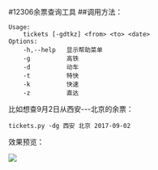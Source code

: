 #12306余票查询工具
##调用方法：

	Usage:
	    tickets [-gdtkz] <from> <to> <date>
	Options:
	    -h,--help   显示帮助菜单
	    -g          高铁
	    -d          动车
	    -t          特快
	    -k          快速
	    -z          直达


比如想查9月2日从西安---北京的余票：

	tickets.py -dg 西安 北京 2017-09-02


效果预览：

![](http://oqejwrpsj.bkt.clouddn.com/17-9-1/20934837.jpg)

